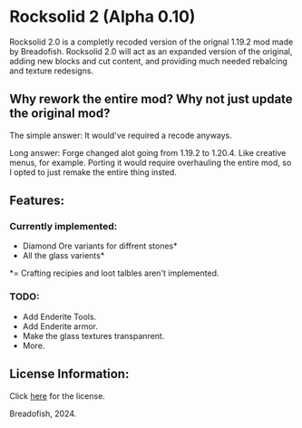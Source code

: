 # Rocksolid 2 (Alpha 0.10)

Rocksolid 2.0 is a completly recoded version of the orignal 1.19.2 mod made by Breadofish. Rocksolid 2.0 will act as an expanded version of the original, adding new blocks and cut content, and providing much needed rebalcing and texture redesigns. 

## Why rework the entire mod? Why not just update the original mod?

The simple answer: It would've required a recode anyways.

Long answer: Forge changed alot going from 1.19.2 to 1.20.4. Like creative menus, for example. Porting it would require overhauling the entire mod, so I opted to just remake the entire thing insted. 

## Features:

### Currently implemented:
- Diamond Ore variants for diffrent stones*
- All the glass varients*

*= Crafting recipies and loot talbles aren't implemented.

### TODO:
- Add Enderite Tools.
- Add Enderite armor.
- Make the glass textures transpanrent.
- More.

## License Information:
Click [here](https://opensource.org/license/mit) for the license. 

Breadofish, 2024.
